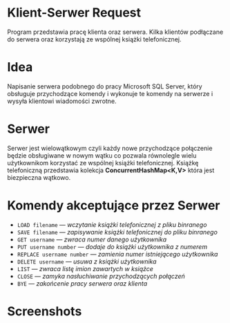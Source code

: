# Klient-Serwer Request
Program przedstawia pracę klienta oraz serwera. Kilka klientów podłączane do serwera oraz korzystają ze wspólnej książki telefonicznej.
# Idea
Napisanie serwera podobnego do pracy Microsoft SQL Server, który obsługuje przychodzące komendy i wykonuje te komendy na serwerze i wysyła klientowi wiadomości zwrotne.
# Serwer
Serwer jest wielowątkowym czyli każdy nowe przychodzące połączenie będzie obsługiwane w nowym wątku co pozwala równolegle wielu użytkownikom korzystać ze wspólnej książki telefonicznej. Książkę telefoniczną przedstawia kolekcja **ConcurrentHashMap<K,V>** która jest biezpieczna wątkowo.
# Komendy akceptujące przez Serwer
 - ``LOAD filename`` — *wczytanie książki telefonicznej z pliku binranego*
 - ``SAVE filename`` — *zapisywanie książki telefonicznej do pliku binranego*
 - ``GET username`` — *zwraca numer danego użytkownika*
 - ``PUT username number`` — *dodaje do książki użytkownika z numerem*
 - ``REPLACE username number`` — *zamienia numer istniejącego użytkownika*
 - ``DELETE username`` — *usuwa z książki użytkownika*
 - ``LIST`` — *zwraca listę imion zawartych w książce*
 - ``CLOSE`` — *zamyka nasłuchiwanie przychodzących połączeń*
 - ``BYE`` — *zakońcenie pracy serwera oraz klienta*
# Screenshots
